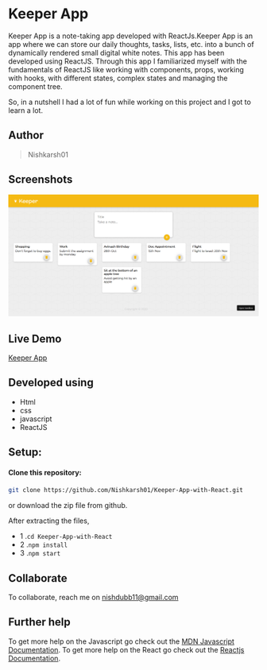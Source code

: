 # Keeper App

Keeper App is a note-taking app developed with ReactJs.Keeper App is an app where we can store our daily thoughts, tasks, lists, etc. into a bunch of dynamically rendered small digital white notes. This app has been developed using ReactJS. Through this app I familiarized myself with the fundamentals of ReactJS like working with components, props, working with hooks, with different states, complex states and managing the component tree.

So, in a nutshell I had a lot of fun while working on this project and I got to learn a lot.

## Author
> Nishkarsh01

## Screenshots
![App Screenshot](screenshots/1.png)

## Live Demo 

 [Keeper App](https://vn8bd.csb.app/)

## Developed using
* Html
* css
* javascript
* ReactJS

## Setup:

#### Clone this repository:

```bash
git clone https://github.com/Nishkarsh01/Keeper-App-with-React.git
```
or download the zip file from github.

After extracting the files, 

* 1  .``cd Keeper-App-with-React`` 
* 2  .``npm install``
* 3  .``npm start``

## Collaborate
To collaborate, reach me on [nishdubb11@gmail.com]()

## Further help

To get more help on the Javascript go check out the [MDN Javascript Documentation](https://developer.mozilla.org/en-US/docs/Web/JavaScript).
To get more help on the React go check out the [Reactjs Documentation](https://reactjs.org/docs/getting-started.html).




